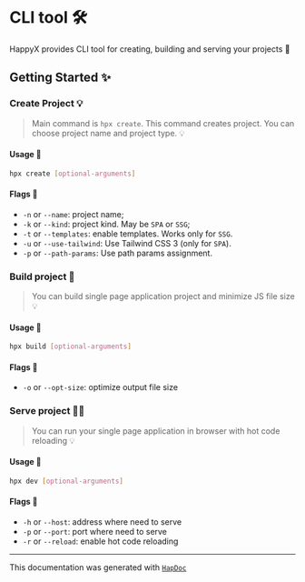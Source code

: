 # CLI tool 🛠

HappyX provides CLI tool for creating, building and serving your projects 🎈

## Getting Started ✨

### Create Project 💡

> Main command is `hpx create`. This command creates project. You can choose project name and project type. 💡

#### Usage 🔌
```bash
hpx create [optional-arguments]
```

#### Flags 🚩

- `-n` or `--name`: project name;
- `-k` or `--kind`: project kind. May be `SPA` or `SSG`;
- `-t` or `--templates`: enable templates. Works only for `SSG`.
- `-u` or `--use-tailwind`: Use Tailwind CSS 3 (only for `SPA`).
- `-p` or `--path-params`: Use path params assignment.


### Build project 🔨

> You can build single page application project and minimize JS file size 💡

#### Usage 🔌
```bash
hpx build [optional-arguments]
```

#### Flags 🚩

- `-o` or `--opt-size`: optimize output file size


### Serve project 👨‍🔬

> You can run your single page application in browser with hot code reloading 💡

#### Usage 🔌
```bash
hpx dev [optional-arguments]
```

#### Flags 🚩

- `-h` or `--host`: address where need to serve
- `-p` or `--port`: port where need to serve
- `-r` or `--reload`: enable hot code reloading

---

This documentation was generated with [`HapDoc`](https://github.com/HapticX/hapdoc)
